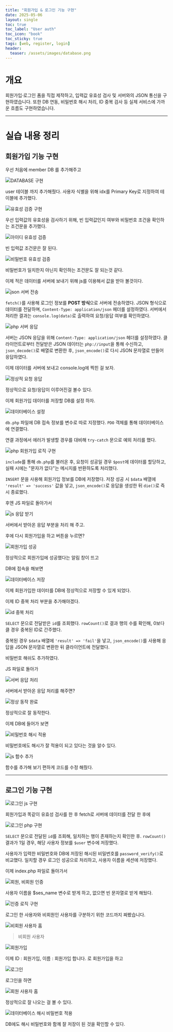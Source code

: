 ```yaml
---
title: "회원가입 & 로그인 기능 구현"
date: 2025-05-06
layout: single
toc: true
toc_label: "User auth"
toc_icon: "book"
toc_sticky: true
tags: [web, register, login]
header:
  teaser: /assets/images/database.png
---
```


# 개요

회원가입·로그인 폼을 직접 제작하고, 입력값 유효성 검사 및 서버와의 JSON 통신을 구현하였습니다. 
또한 DB 연동, 비밀번호 해시 처리, ID 중복 검사 등 실제 서비스에 가까운 흐름도 구현하였습니다.

---

# 실습 내용 정리

## 회원가입 기능 구현

우선 처음에 member DB 를 추가해주고 

![DATABASE 구현](/assets/images/database.png)

user 테이블 까지 추가해줬다. 사용자 식별을 위해 idx를 Primary Key로 지정하여 테이블에 추가했다.

![유효성 검증 구현](/assets/screenshots/user-auth/form_validation.png)

우선 입력값의 유효성을 검사하기 위해, 빈 입력값인지 여부와 비밀번호 조건을 확인하는 조건문을 추가했다.

![아이디 유효성 검증](/assets/screenshots/user-auth/validation_id_empty.png)

빈 입력값 조건문은 잘 된다.

![비밀번호 유효성 검증](/assets/screenshots/user-auth/validation_ps_empty.png)

비밀번호가 일치한지 아닌지 확인하는 조건문도 잘 되는것 같다.

이제 적은 데이터를 서버에 보내기 위해 js를 이용해서 값을 받아 볼것이다.

![json 서버 전송](/assets/screenshots/user-auth/register_json.png)

`fetch()`를 사용해 로그인 정보를 **POST 방식**으로 서버에 전송하였다.
JSON 형식으로 데이터를 전달하며, `Content-Type: application/json` 헤더를 설정하였다.
서버에서 처리한 결과는 `console.log(data)`로 출력하여 요청/응답 여부를 확인하였다.


![php 서버 응답](/assets/screenshots/user-auth/php_json_api_handler.png)

서버는 JSON 응답을 위해 `Content-Type: application/json` 헤더를 설정하였다.
클라이언트로부터 전달받은 JSON 데이터는 `php://input`을 통해 수신하고, `json_decode()`로 배열로 변환한 후, `json_encode()`로 다시 JSON 문자열로 만들어 응답하였다.

이제 데이터를 서버에 보내고 console.log에 찍힌 걸 보자.

![정상적 요청 응답](/assets/screenshots/user-auth/console_json_response.png)

정상적으로 요청/응답이 이루어진걸 볼수 있다.

이제 회원가입 데이터를 저장할 DB를 설정 하자.

![데이터베이스 설정](/assets/screenshots/user-auth/php_pdo_db_connect.png)

`db.php` 파일에 DB 접속 정보를 변수로 따로 지정했다.
`PDO` 객체를 통해 데이터베이스에 연결했다.

연결 과정에서 에러가 발생할 경우를 대비해 `try-catch` 문으로 예외 처리를 했다.


![php 회원가입 로직 구현](/assets/screenshots/user-auth/php_signup_insert_handler.png)

`include`를 통해 `db.php`를 불러온 후,
요청이 성공일 경우 `$post`에 데이터를 할당하고, 실패 시에는 "문자가 없다"는 메시지를 반환하도록 처리했다.

`INSERT` 문을 사용해 회원가입 정보를 DB에 저장했다.
저장 성공 시 `$data` 배열에 `'result' => 'success'` 값을 넣고, `json_encode()`로 응답을 생성한 뒤 `die()`로 즉시 종료했다.

후엔 JS 파일로 돌아가서

![js 응답 받기](/assets/screenshots/user-auth/signup_success_redirect.png)

서버에서 받아온 응답 부분을 처리 해 주고.

 
후에 다시 회원가입을 하고 버튼을 누르면?

![회원가입 성공](/assets/screenshots/user-auth/signup_success_alert.png)

정상적으로 회원가입에 성공했다는 알림 창이 뜨고

DB에 접속을 해보면

![데이터베이스 저장](/assets/screenshots/user-auth/signup_success_db_saved.png)

이제 회원가입한 데이터를 DB에 정상적으로 저장할 수 있게 되었다.

이제 ID 중복 처리 부분을 추가해야겠다.

![id 중복 처리](/assets/screenshots/user-auth/php_signup_duplicate_check_hash.png)

`SELECT` 문으로 전달받은 `id`를 조회했다.
`rowCount()`로 결과 행의 수를 확인해, 0보다 클 경우 중복된 ID로 간주했다.

중복된 경우 `$data` 배열에 `'result' => 'fail'`을 넣고,
`json_encode()`를 사용해 응답을 JSON 문자열로 변환한 뒤 클라이언트에 전달했다.

비밀번호 해쉬도 추가하였다.

JS 파일로 돌아가 

![서버 응답 처리](/assets/screenshots/user-auth/js_duplicate_id_alert.png)

서버에서 받아온 응답 처리를 해주면?

![정상 동작 완료](/assets/screenshots/user-auth/duplicate_id_alert_popup.png)

정상적으로 잘 동작한다.

이제 DB에 들어가 보면

![비밀번호 해시 적용](/assets/screenshots/user-auth/signup_password_hash_result.png)

비밀번호에도 해시가 잘 적용이 되고 있다는 것을 알수 있다.

![js 함수 추가](/assets/screenshots/user-auth/js_signup_async_handler.png)

함수를 추가해 보기 편하게 코드를 수정 해줬다.

---

## 로그인 기능 구현

![로그인 js 구현](/assets/screenshots/user-auth/js_login_async_handler.png)

회원가입과 똑같이 유효성 검사를 한 후 fetch로 서버에 데이터를 전달 한 후에

![로그인 php 구현](/assets/screenshots/user-auth/php_login_verify_session.png)

`SELECT` 문으로 전달된 `id`를 조회해, 일치하는 행이 존재하는지 확인한 후.
`rowCount()` 결과가 1일 경우, 해당 사용자 정보를 `$user` 변수에 저장했다.

사용자가 입력한 비밀번호와 DB에 저장된 해시된 비밀번호를 `password_verify()`로 비교했다.
일치할 경우 로그인 성공으로 처리하고, 사용자 이름을 세션에 저장했다.

이제 index.php 파일로 돌아가서

![회원, 비회원 인증](/assets/screenshots/user-auth/php_session_get_username.png)

사용자 이름을 $ses_name 변수로 받게 하고, 없으면 빈 문자열로 받게 해뒀다.

![인증 로직 구현](/assets/screenshots/user-auth/php_session_based_rendering.png)

로그인 한 사용자와 비회원인 사용자를 구분하기 위한 코드까지 짜봤습니다.

![비회원 사용자 홈](/assets/screenshots/user-auth/html_guest_home_screen.png)

> 비회원 사용자

![회원가입](/assets/screenshots/user-auth/signup_success_alert_ui.png)

이제 ID : 회원가입, 이름 : 회원가입 합니다. 로 회원가입을 하고

![로그인](/assets/screenshots/user-auth/html_login_input_screen.png)

로그인을 하면

![회원 사용자 홈](/assets/screenshots/user-auth/login_success_ui_rendered.png)

정상적으로 잘 나오는 걸 볼 수 있다.

![데이터베이스 해시 비밀번호 적용](/assets/screenshots/user-auth/db_userinfo_password_hashed.png)

DB에도 해시 비밀번호와 함께 잘 저장이 된 것을 확인할 수 있다.

